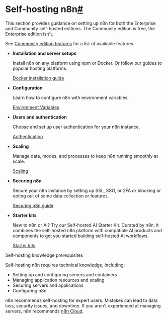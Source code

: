 [](https://github.com/n8n-io/n8n-docs/edit/main/docs/hosting/index.md "Edit this page")

# Self-hosting n8n[#](#self-hosting-n8n "Permanent link")

This section provides guidance on setting up n8n for both the Enterprise and Community self-hosted editions. The Community edition is free, the Enterprise edition isn't.

See [Community edition features](community-edition-features/) for a list of available features.

*   **Installation and server setups**
    
    Install n8n on any platform using npm or Docker. Or follow our guides to popular hosting platforms.
    
    [Docker installation guide](installation/docker/)
    
*   **Configuration**
    
    Learn how to configure n8n with environment variables.
    
    [Environment Variables](configuration/environment-variables/)
    
*   **Users and authentication**
    
    Choose and set up user authentication for your n8n instance.
    
    [Authentication](configuration/user-management-self-hosted/)
    
*   **Scaling**
    
    Manage data, modes, and processes to keep n8n running smoothly at scale.
    
    [Scaling](scaling/queue-mode/)
    
*   **Securing n8n**
    
    Secure your n8n instance by setting up SSL, SSO, or 2FA or blocking or opting out of some data collection or features.
    
    [Securing n8n guide](securing/overview/)
    
*   **Starter kits**
    
    New to n8n or AI? Try our Self-hosted AI Starter Kit. Curated by n8n, it combines the self-hosted n8n platform with compatible AI products and components to get you started building self-hosted AI workflows.
    
    [Starter kits](starter-kits/ai-starter-kit/)
    

Self-hosting knowledge prerequisites

Self-hosting n8n requires technical knowledge, including:

*   Setting up and configuring servers and containers
*   Managing application resources and scaling
*   Securing servers and applications
*   Configuring n8n

n8n recommends self-hosting for expert users. Mistakes can lead to data loss, security issues, and downtime. If you aren't experienced at managing servers, n8n recommends [n8n Cloud](https://n8n.io/cloud/).
